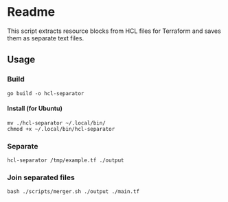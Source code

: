 # Readme

This script extracts resource blocks from HCL files for Terraform and saves them as separate text files.

## Usage

### Build

```
go build -o hcl-separator
```
#### Install (for Ubuntu)

```
mv ./hcl-separator ~/.local/bin/
chmod +x ~/.local/bin/hcl-separator
```

### Separate

```
hcl-separator /tmp/example.tf ./output
```

### Join separated files

```
bash ./scripts/merger.sh ./output ./main.tf
```


